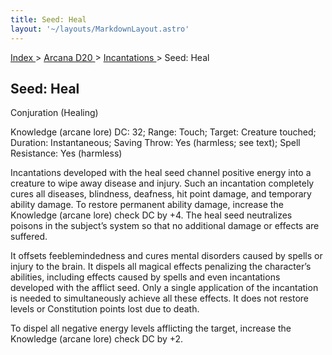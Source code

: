 ```yaml
---
title: Seed: Heal
layout: '~/layouts/MarkdownLayout.astro'
---
```


[ Index ](/) > [ Arcana D20 ](/arcana.d20.srd) > [ Incantations ](/arcana.d20.srd/incantations) > Seed: Heal

##  Seed: Heal

Conjuration (Healing)

Knowledge (arcane lore) DC: 32; Range: Touch; Target: Creature touched;
Duration: Instantaneous; Saving Throw: Yes (harmless; see text); Spell
Resistance: Yes (harmless)

Incantations developed with the heal seed channel positive energy into a
creature to wipe away disease and injury. Such an incantation completely cures
all diseases, blindness, deafness, hit point damage, and temporary ability
damage. To restore permanent ability damage, increase the Knowledge (arcane
lore) check DC by +4. The heal seed neutralizes poisons in the subject’s
system so that no additional damage or effects are suffered.

It offsets feeblemindedness and cures mental disorders caused by spells or
injury to the brain. It dispels all magical effects penalizing the character’s
abilities, including effects caused by spells and even incantations developed
with the afflict seed. Only a single application of the incantation is needed
to simultaneously achieve all these effects. It does not restore levels or
Constitution points lost due to death.

To dispel all negative energy levels afflicting the target, increase the
Knowledge (arcane lore) check DC by +2.

